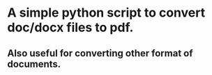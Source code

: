 # A simple python script to convert doc/docx files to pdf.
## Also useful for converting other format of documents.
